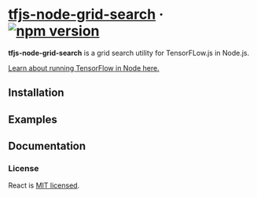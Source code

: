 
# [tfjs-node-grid-search](https://joemullenix-ks.github.io/tfjs-node-grid-search/) &middot; [![npm version](https://img.shields.io/npm/v/tfjs-node-grid-search.svg?style=flat)](https://www.npmjs.com/package/tfjs-node-grid-search)

**tfjs-node-grid-search** is a grid search utility for TensorFLow.js in Node.js.

[Learn about running TensorFlow in Node here.](https://www.tensorflow.org/js/tutorials/setup#nodejs_setup)

## Installation


## Examples


## Documentation


### License

React is [MIT licensed](./LICENSE).